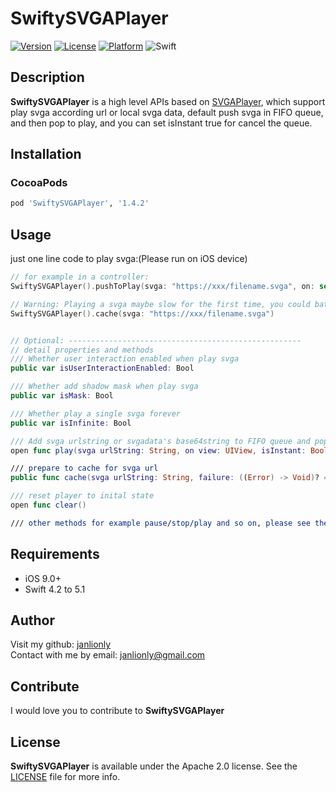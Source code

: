 # SwiftySVGAPlayer

[![Version](https://img.shields.io/cocoapods/v/SwiftySVGAPlayer.svg?style=flat)](https://cocoapods.org/pods/SwiftySVGAPlayer)
[![License](https://img.shields.io/cocoapods/l/SwiftySVGAPlayer.svg?style=flat)](https://github.com/janlionly/SwiftySVGAPlayer/blob/master/LICENSE)
[![Platform](https://img.shields.io/cocoapods/p/SwiftySVGAPlayer.svg?style=flat)](https://github.com/janlionly/SwiftySVGAPlayer)
![Swift](https://img.shields.io/badge/%20in-swift%205.1-orange.svg)


## Description
**SwiftySVGAPlayer** is a high level APIs based on [SVGAPlayer](https://github.com/yyued/SVGAPlayer-iOS), which support play svga according url or local svga data, default push svga in FIFO queue, and then pop to play, and you can set isInstant true for cancel the queue.


## Installation

### CocoaPods

```ruby
pod 'SwiftySVGAPlayer', '1.4.2'
```

## Usage
just one line code to play svga:(Please run on iOS device)

```swift
// for example in a controller:
SwiftySVGAPlayer().pushToPlay(svga: "https://xxx/filename.svga", on: self.view)

// Warning: Playing a svga maybe slow for the first time, you could batch cache svgas in some place like after app launch or log in before play them
SwiftySVGAPlayer().cache(svga: "https://xxx/filename.svga")


// Optional: ----------------------------------------------------
// detail properties and methods
/// Whether user interaction enabled when play svga
public var isUserInteractionEnabled: Bool

/// Whether add shadow mask when play svga
public var isMask: Bool

/// Whether play a single svga forever
public var isInfinite: Bool

/// Add svga urlstring or svgadata's base64string to FIFO queue and pop to play
open func play(svga urlString: String, on view: UIView, isInstant: Bool = false, scale: CGFloat = 1)

/// prepare to cache for svga url
public func cache(svga urlString: String, failure: ((Error) -> Void)? = nil)

/// reset player to inital state
open func clear()

/// other methods for example pause/stop/play and so on, please see the demo in rep

```



## Requirements

- iOS 9.0+
- Swift 4.2 to 5.1

## Author

Visit my github: [janlionly](https://github.com/janlionly)<br>
Contact with me by email: janlionly@gmail.com

## Contribute

I would love you to contribute to **SwiftySVGAPlayer**

## License

**SwiftySVGAPlayer** is available under the Apache 2.0 license. See the [LICENSE](https://github.com/janlionly/SwiftySVGAPlayer/blob/master/LICENSE) file for more info.